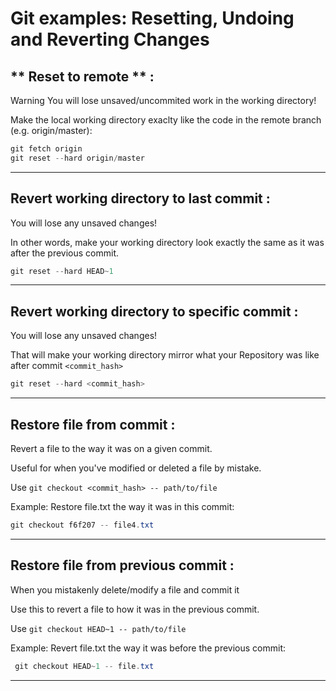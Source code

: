 # Git examples: Resetting, Undoing and Reverting Changes


## ** Reset to remote ** :
Warning You will lose unsaved/uncommited work in the working directory!

Make the local working directory exaclty like the code in the remote branch (e.g. origin/master):
```powershell
git fetch origin
git reset --hard origin/master
```
---
## **Revert working directory to last commit** :
You will lose any unsaved changes!

In other words, make your working directory look exactly the same as it was after the previous commit.
```powershell
git reset --hard HEAD~1
```
---
## **Revert working directory to specific commit** :

You will lose any unsaved changes!

That will make your working directory mirror what your Repository was like after commit `<commit_hash>`

```powershell
git reset --hard <commit_hash>
```
---
## **Restore file from commit** :
Revert a file to the way it was on a given commit.

Useful for when you've modified or deleted a file by mistake.

Use `git checkout <commit_hash> -- path/to/file`

Example: Restore file.txt the way it was in this commit:
```powershell
git checkout f6f207 -- file4.txt
```
---

## **Restore file from previous commit** :

When you mistakenly delete/modify a file and commit it

Use this to revert a file to how it was in the previous commit.

Use `git checkout HEAD~1 -- path/to/file`

Example: Revert file.txt the way it was before the previous commit:

```powershell
 git checkout HEAD~1 -- file.txt
```
---


